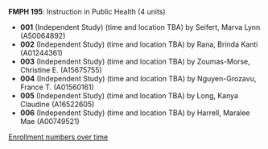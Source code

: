 **FMPH 195**: Instruction in Public Health (4 units)

- **001** (Independent Study) (time and location TBA) by Seifert, Marva Lynn (A50064892)
- **002** (Independent Study) (time and location TBA) by Rana, Brinda Kanti (A01244361)
- **003** (Independent Study) (time and location TBA) by Zoumas-Morse, Christine E. (A15675755)
- **004** (Independent Study) (time and location TBA) by Nguyen-Grozavu, France T. (A01560161)
- **005** (Independent Study) (time and location TBA) by Long, Kanya Claudine (A16522605)
- **006** (Independent Study) (time and location TBA) by Harrell, Maralee Mae (A00749521)

[Enrollment numbers over time](./FMPH195.tsv)

